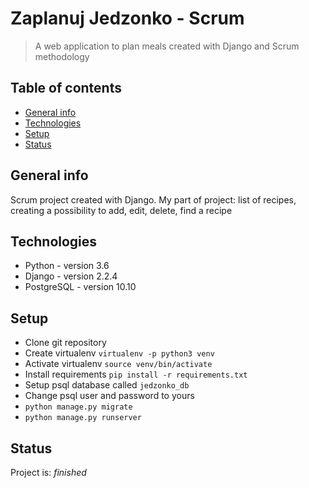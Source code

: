 # Zaplanuj Jedzonko - Scrum
> A web application to plan meals created with Django and Scrum methodology 

## Table of contents
* [General info](#general-info)
* [Technologies](#technologies)
* [Setup](#setup)
* [Status](#status)

## General info
Scrum project created with Django. My part of project: list of recipes, creating a possibility to add, edit, delete, find a recipe

## Technologies
* Python - version 3.6
* Django - version 2.2.4
* PostgreSQL - version 10.10

## Setup
* Clone git repository
* Create virtualenv `virtualenv -p python3 venv`
* Activate virtualenv `source venv/bin/activate`
* Install requirements `pip install -r requirements.txt`
* Setup psql database called `jedzonko_db`
* Change psql user and password to yours
* `python manage.py migrate`
* `python manage.py runserver`

## Status
Project is: _finished_
